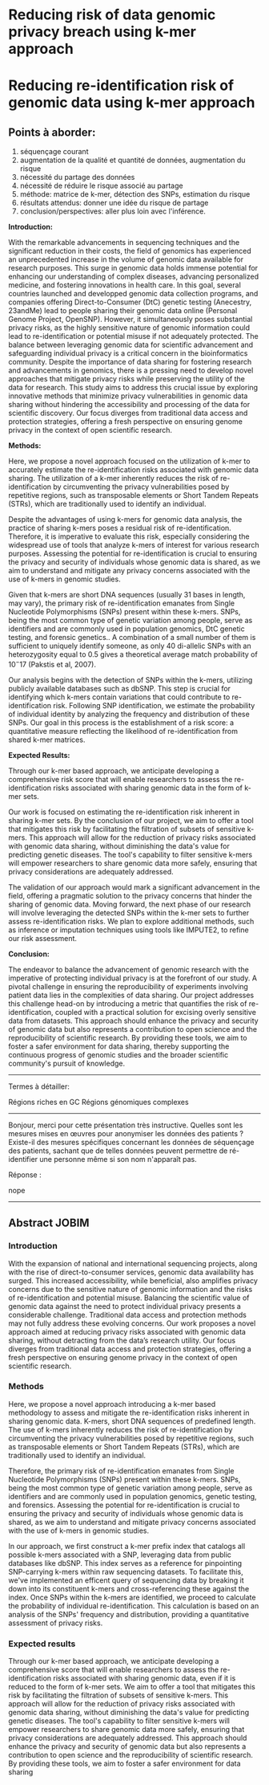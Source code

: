 # Reducing risk of data genomic privacy breach using k-mer approach
# Reducing re-identification risk of genomic data using k-mer approach

## Points à aborder:

1. séquençage courant
2. augmentation de la qualité et quantité de données, augmentation du risque
3. nécessité du partage des données
4. nécessité de réduire le risque associé au partage
5. méthode: matrice de k-mer, détection des SNPs, estimation du risque
6. résultats attendus: donner une idée du risque de partage
7. conclusion/perspectives: aller plus loin avec l'inférence.

**Introduction:**

With the remarkable advancements in sequencing techniques and the significant reduction in their costs, the field of genomics has experienced an unprecedented increase in the volume of genomic data available for research purposes. This surge in genomic data holds immense potential for enhancing our understanding of complex diseases, advancing personalized medicine, and fostering innovations in health care. In this goal, several countries launched and developped genomic data collection programs, and companies offering Direct-to-Consumer (DtC) genetic testing (Anecestry, 23andMe) lead to people sharing their genomic data online (Personal Genome Project, OpenSNP). However, it simultaneously poses substantial privacy risks, as the highly sensitive nature of genomic information could lead to re-identification or potential misuse if not adequately protected. The balance between leveraging genomic data for scientific advancement and safeguarding individual privacy is a critical concern in the bioinformatics community. Despite the importance of data sharing for fostering research and advancements in genomics, there is a pressing need to develop novel approaches that mitigate privacy risks while preserving the utility of the data for research. This study aims to address this crucial issue by exploring innovative methods that minimize privacy vulnerabilities in genomic data sharing without hindering the accessibility and processing of the data for scientific discovery. Our focus diverges from traditional data access and protection strategies, offering a fresh perspective on ensuring genome privacy in the context of open scientific research.


**Methods:**

Here, we propose a novel approach focused on the utilization of k-mer to accurately estimate the re-identification risks associated with genomic data sharing. 
The utilization of a k-mer inherently reduces the risk of re-identification by circumventing the privacy vulnerabilities posed by repetitive regions, such as transposable elements or Short Tandem Repeats (STRs), which are traditionally used to identify an individual.

Despite the advantages of using k-mers for genomic data analysis, the practice of sharing k-mers poses a residual risk of re-identification. Therefore, it is imperative to evaluate this risk, especially considering the widespread use of tools that analyze k-mers of interest for various research purposes. Assessing the potential for re-identification is crucial to ensuring the privacy and security of individuals whose genomic data is shared, as we aim to understand and mitigate any privacy concerns associated with the use of k-mers in genomic studies.

Given that k-mers are short DNA sequences (usually 31 bases in length, may vary), the primary risk of re-identification emanates from Single Nucleotide Polymorphisms (SNPs) present within these k-mers. SNPs, being the most common type of genetic variation among people, serve as identifiers and are commonly used in population genomics, DtC genetic testing, and forensic genetics.. A combination of a small number of them is sufficient to uniquely identify someone, as only 40 di-allelic SNPs with an heterozygosity equal to 0.5 gives a theoretical average match probability of $10^-17$ (Pakstis et al, 2007).

Our analysis begins with the detection of SNPs within the k-mers, utilizing publicly available databases such as dbSNP. This step is crucial for identifying which k-mers contain variations that could contribute to re-identification risk. Following SNP identification, we estimate the probability of individual identity by analyzing the frequency and distribution of these SNPs. Our goal in this process is the establishment of a risk score: a quantitative measure reflecting the likelihood of re-identification from shared k-mer matrices.

**Expected Results:**

Through our k-mer based approach, we anticipate developing a comprehensive risk score that will enable researchers to assess the re-identification risks associated with sharing genomic data in the form of k-mer sets. 

Our work is focused on estimating the re-identification risk inherent in sharing k-mer sets. By the conclusion of our project, we aim to offer a tool that mitigates this risk by facilitating the filtration of subsets of sensitive k-mers. This approach will allow for the reduction of privacy risks associated with genomic data sharing, without diminishing the data's value for predicting genetic diseases. The tool's capability to filter sensitive k-mers will empower researchers to share genomic data more safely, ensuring that privacy considerations are adequately addressed.

The validation of our approach would mark a significant advancement in the field, offering a pragmatic solution to the privacy concerns that hinder the sharing of genomic data. Moving forward, the next phase of our research will involve leveraging the detected SNPs within the k-mer sets to further assess re-identification risks. We plan to explore additional methods, such as inference or imputation techniques using tools like IMPUTE2, to refine our risk assessment.

**Conclusion:**

The endeavor to balance the advancement of genomic research with the imperative of protecting individual privacy is at the forefront of our study. A pivotal challenge in ensuring the reproducibility of experiments involving patient data lies in the complexities of data sharing. Our project addresses this challenge head-on by introducing a metric that quantifies the risk of re-identification, coupled with a practical solution for excising overly sensitive data from datasets. This approach should enhance the privacy and security of genomic data but also represents a contribution to open science and the reproducibility of scientific research. By providing these tools, we aim to foster a safer environment for data sharing, thereby supporting the continuous progress of genomic studies and the broader scientific community's pursuit of knowledge.

--------------------------

Termes à détailler:

Régions riches en GC
Régions génomiques complexes


---------------

Bonjour, merci pour cette présentation très instructive.
Quelles sont les mesures mises en œuvres pour anonymiser les données des patients ?
Existe-il des mesures spécifiques concernant les données de séquençage des patients, sachant que de telles données peuvent permettre de ré-identifier une personne même si son nom n'apparaît pas.

Réponse :

nope

----------------------------------------------------------

## Abstract JOBIM

### Introduction

With the expansion of national and international sequencing projects, along with the rise of direct-to-consumer services, genomic data availability has surged. This increased accessibility, while beneficial, also amplifies privacy concerns due to the sensitive nature of genomic information and the risks of re-identification and potential misuse. Balancing the scientific value of genomic data against the need to protect individual privacy presents a considerable challenge. Traditional data access and protection methods may not fully address these evolving concerns. Our work proposes a novel approach aimed at reducing privacy risks associated with genomic data sharing, without detracting from the data’s research utility. Our focus diverges from traditional data access and protection strategies, offering a fresh perspective on ensuring genome privacy in the context of open scientific research.

### Methods

Here, we propose a novel approach introducing a k-mer based methodology to assess and mitigate the re-identification risks inherent in sharing genomic data. K-mers, short DNA sequences of predefined length. The use of k-mers inherently reduces the risk of re-identification by circumventing the privacy vulnerabilities posed by repetitive regions, such as transposable elements or Short Tandem Repeats (STRs), which are traditionally used to identify an individual.

Therefore, the primary risk of re-identification emanates from Single Nucleotide Polymorphisms (SNPs) present within these k-mers. SNPs, being the most common type of genetic variation among people, serve as identifiers and are commonly used in population genomics, genetic testing, and forensics. Assessing the potential for re-identification is crucial to ensuring the privacy and security of individuals whose genomic data is shared, as we aim to understand and mitigate privacy concerns associated with the use of k-mers in genomic studies.

In our approach, we first construct a k-mer prefix index that catalogs all possible k-mers associated with a SNP, leveraging data from public databases like dbSNP. This index serves as a reference for pinpointing SNP-carrying k-mers within raw sequencing datasets. To facilitate this, we've implemented an efficent query of sequencing data by breaking it down into its constituent k-mers and cross-referencing these against the index. Once SNPs within the k-mers are identified, we proceed to calculate the probability of individual re-identification. This calculation is based on an analysis of the SNPs' frequency and distribution, providing a quantitative assessment of privacy risks.

### Expected results

Through our k-mer based approach, we anticipate developing a comprehensive score that will enable researchers to assess the re-identification risks associated with sharing genomic data, even if it is reduced to the form of k-mer sets. We aim to offer a tool that mitigates this risk by facilitating the filtration of subsets of sensitive k-mers. This approach will allow for the reduction of privacy risks associated with genomic data sharing, without diminishing the data's value for predicting genetic diseases. The tool's capability to filter sensitive k-mers will empower researchers to share genomic data more safely, ensuring that privacy considerations are adequately addressed. This approach should enhance the privacy and security of genomic data but also represents a contribution to open science and the reproducibility of scientific research. By providing these tools, we aim to foster a safer environment for data sharing

